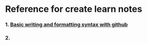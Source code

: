 # Reference for create learn notes
### 1. [Basic writing and formatting syntax with github](https://docs.github.com/en/get-started/writing-on-github/getting-started-with-writing-and-formatting-on-github/basic-writing-and-formatting-syntax)
### 2. 
